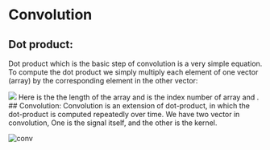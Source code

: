 # Convolution

## Dot product:
Dot product which is the basic step of convolution is a very simple equation. To compute the dot product we simply multiply each element of one vector (array) by the corresponding element in the other vector:

<img src="https://render.githubusercontent.com/render/math?math=e^{i %2B\pi} =x%2B1">
Here  is the the length of the array and  is the index number of array  and .
## Convolution:
Convolution is an extension of dot-product, in which the dot-product is computed repeatedly over time. We have two vector in convolution, One is the signal itself, and the other is the kernel.

![conv](https://user-images.githubusercontent.com/13776994/74147066-b4d46a80-4c17-11ea-8361-87307d246238.png)


